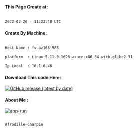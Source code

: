 
   
#### This Page Create at:

```bash

2022-02-26 - 11:23:40 UTC

```

#### Create By Machine:

```bash

Host Name : fv-az168-985

platform  : Linux-5.11.0-1028-azure-x86_64-with-glibc2.31

Ip Local  : 10.1.0.46

```
#### Download This code Here:

[![GitHub release (latest by date)](https://img.shields.io/github/v/release/Afrodille-Charpie/App-Run-1?style=for-the-badge&label=Download)](https://github.com/Afrodille-Charpie/App-Run-1/releases) 

</p> 

#### About Me :

[![app-run](https://github.com/Afrodille-Charpie/App-Run-1/actions/workflows/app-run.yml/badge.svg)](https://github.com/Afrodille-Charpie/App-Run-1/actions/workflows/app-run.yml)

```bash

Afrodille-Charpie

```


